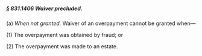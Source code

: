 ##### § 831.1406 Waiver precluded. #####

(a) *When not granted.* Waiver of an overpayment cannot be granted when—

(1) The overpayment was obtained by fraud; or

(2) The overpayment was made to an estate.